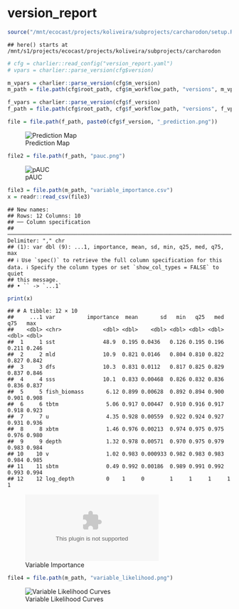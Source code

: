 version_report
================

``` r
source("/mnt/ecocast/projects/koliveira/subprojects/carcharodon/setup.R")
```

    ## here() starts at /mnt/s1/projects/ecocast/projects/koliveira/subprojects/carcharodon

``` r
# cfg = charlier::read_config("version_report.yaml")
# vpars = charlier::parse_version(cfg$version)

m_vpars = charlier::parse_version(cfg$m_version)
m_path = file.path(cfg$root_path, cfg$m_workflow_path, "versions", m_vpars[["major"]], m_vpars[["minor"]], cfg$m_version)

f_vpars = charlier::parse_version(cfg$f_version)
f_path = file.path(cfg$root_path, cfg$f_workflow_path, "versions", f_vpars[["major"]], f_vpars[["minor"]], cfg$f_version)
```

``` r
file = file.path(f_path, paste0(cfg$f_version, "_prediction.png"))
```

<figure>
<img
src="/mnt/s1/projects/ecocast/projects/koliveira/subprojects/carcharodon/workflows/forecast_workflow/versions/v01/0003/v01.0003.05/v01.0003.05_prediction.png"
alt="Prediction Map" />
<figcaption aria-hidden="true">Prediction Map</figcaption>
</figure>

``` r
file2 = file.path(f_path, "pauc.png")
```

<figure>
<img
src="/mnt/s1/projects/ecocast/projects/koliveira/subprojects/carcharodon/workflows/forecast_workflow/versions/v01/0003/v01.0003.05/pauc.png"
alt="pAUC" />
<figcaption aria-hidden="true">pAUC</figcaption>
</figure>

``` r
file3 = file.path(m_path, "variable_importance.csv")
x = readr::read_csv(file3)
```

    ## New names:
    ## Rows: 12 Columns: 10
    ## ── Column specification
    ## ──────────────────────────────────────────────────────────────────────────────────────────────────────────────────────── Delimiter: "," chr
    ## (1): var dbl (9): ...1, importance, mean, sd, min, q25, med, q75, max
    ## ℹ Use `spec()` to retrieve the full column specification for this data. ℹ Specify the column types or set `show_col_types = FALSE` to quiet
    ## this message.
    ## • `` -> `...1`

``` r
print(x)
```

    ## # A tibble: 12 × 10
    ##     ...1 var          importance  mean       sd   min   q25   med   q75   max
    ##    <dbl> <chr>             <dbl> <dbl>    <dbl> <dbl> <dbl> <dbl> <dbl> <dbl>
    ##  1     1 sst               48.9  0.195 0.0436   0.126 0.195 0.196 0.211 0.246
    ##  2     2 mld               10.9  0.821 0.0146   0.804 0.810 0.822 0.827 0.842
    ##  3     3 dfs               10.3  0.831 0.0112   0.817 0.825 0.829 0.837 0.846
    ##  4     4 sss               10.1  0.833 0.00468  0.826 0.832 0.836 0.836 0.837
    ##  5     5 fish_biomass       6.12 0.899 0.00628  0.892 0.894 0.900 0.901 0.908
    ##  6     6 tbtm               5.06 0.917 0.00447  0.910 0.916 0.917 0.918 0.923
    ##  7     7 u                  4.35 0.928 0.00559  0.922 0.924 0.927 0.931 0.936
    ##  8     8 xbtm               1.46 0.976 0.00213  0.974 0.975 0.975 0.976 0.980
    ##  9     9 depth              1.32 0.978 0.00571  0.970 0.975 0.979 0.983 0.984
    ## 10    10 v                  1.02 0.983 0.000933 0.982 0.983 0.983 0.984 0.985
    ## 11    11 sbtm               0.49 0.992 0.00186  0.989 0.991 0.992 0.993 0.994
    ## 12    12 log_depth          0    1     0        1     1     1     1     1

<figure>
<embed
src="/mnt/s1/projects/ecocast/projects/koliveira/subprojects/carcharodon/workflows/modeling_workflow/versions/v01/000/v01.000.05/variable_importance.csv" />
<figcaption aria-hidden="true">Variable Importance</figcaption>
</figure>

``` r
file4 = file.path(m_path, "variable_likelihood.png")
```

<figure>
<img
src="/mnt/s1/projects/ecocast/projects/koliveira/subprojects/carcharodon/workflows/modeling_workflow/versions/v01/000/v01.000.05/variable_likelihood.png"
alt="Variable Likelihood Curves" />
<figcaption aria-hidden="true">Variable Likelihood Curves</figcaption>
</figure>
